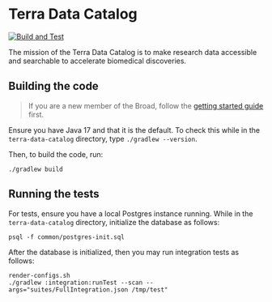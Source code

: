 # Terra Data Catalog

[![Build and Test](https://github.com/DataBiosphere/terra-data-catalog/actions/workflows/build-and-test.yml/badge.svg?branch=main)](https://github.com/DataBiosphere/terra-data-catalog/actions/workflows/build-and-test.yml)

The mission of the Terra Data Catalog is to make research data accessible and
searchable to accelerate biomedical discoveries.

## Building the code

> If you are a new member of the Broad, follow the [getting started guide](docs/getting-started.md)
first.

Ensure you have Java 17 and that it is the default. To check this while in the
`terra-data-catalog` directory, type `./gradlew --version`.

Then, to build the code, run:

```
./gradlew build
```

## Running the tests

For tests, ensure you have a local Postgres instance running. While in the
`terra-data-catalog` directory, initialize the database as follows:

```
psql -f common/postgres-init.sql
```

After the database is initialized, then you may run integration tests as follows:

```
render-configs.sh
./gradlew :integration:runTest --scan --args="suites/FullIntegration.json /tmp/test"
```
